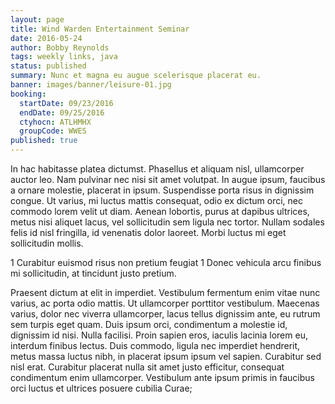 ```yaml
---
layout: page
title: Wind Warden Entertainment Seminar
date: 2016-05-24
author: Bobby Reynolds
tags: weekly links, java
status: published
summary: Nunc et magna eu augue scelerisque placerat eu.
banner: images/banner/leisure-01.jpg
booking:
  startDate: 09/23/2016
  endDate: 09/25/2016
  ctyhocn: ATLHMHX
  groupCode: WWES
published: true
---
```

In hac habitasse platea dictumst. Phasellus et aliquam nisl, ullamcorper auctor leo. Nam pulvinar nec nisi sit amet volutpat. In augue ipsum, faucibus a ornare molestie, placerat in ipsum. Suspendisse porta risus in dignissim congue. Ut varius, mi luctus mattis consequat, odio ex dictum orci, nec commodo lorem velit ut diam. Aenean lobortis, purus at dapibus ultrices, metus nisi aliquet lacus, vel sollicitudin sem ligula nec tortor. Nullam sodales felis id nisl fringilla, id venenatis dolor laoreet. Morbi luctus mi eget sollicitudin mollis.

1 Curabitur euismod risus non pretium feugiat
1 Donec vehicula arcu finibus mi sollicitudin, at tincidunt justo pretium.

Praesent dictum at elit in imperdiet. Vestibulum fermentum enim vitae nunc varius, ac porta odio mattis. Ut ullamcorper porttitor vestibulum. Maecenas varius, dolor nec viverra ullamcorper, lacus tellus dignissim ante, eu rutrum sem turpis eget quam. Duis ipsum orci, condimentum a molestie id, dignissim id nisi. Nulla facilisi. Proin sapien eros, iaculis lacinia lorem eu, interdum finibus lectus. Duis commodo, ligula nec imperdiet hendrerit, metus massa luctus nibh, in placerat ipsum ipsum vel sapien. Curabitur sed nisl erat. Curabitur placerat nulla sit amet justo efficitur, consequat condimentum enim ullamcorper. Vestibulum ante ipsum primis in faucibus orci luctus et ultrices posuere cubilia Curae;
